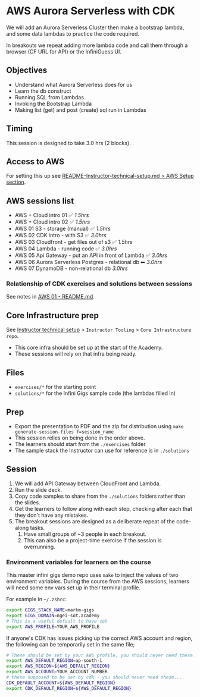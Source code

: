 # AWS Aurora Serverless with CDK

We will add an Aurora Serverless Cluster then make a bootstrap lambda, and some data lambdas to practice the code required.

In breakouts we repeat adding more lambda code and call them through a browser (CF URL for API) or the InfiniGuess UI.

## Objectives

- Understand what Aurora Serverless does for us
- Learn the db construct
- Running SQL from Lambdas
- Invoking the Bootstrap Lambda
- Making list (get) and post (create) sql run in Lambdas

## Timing

This session is designed to take 3.0 hrs (2 blocks).

## Access to AWS

For setting this up see [README-Instructor-technical-setup.md > AWS Setup section](../README-Instructor-technical-setup.md).

## AWS sessions list

- AWS + Cloud intro 01 ✅ _1.5hrs_
- AWS + Cloud intro 02 ✅ _1.5hrs_
- AWS 01 S3 - storage (manual) ✅ _1.5hrs_
- AWS 02 CDK intro - with S3 ✅ _3.0hrs_
- AWS 03 Cloudfront - get files out of s3 ✅ _1.5hrs_
- AWS 04 Lambda - running code ✅ _3.0hrs_
- AWS 05 Api Gateway - put an API in front of Lambda ✅ _3.0hrs_
- AWS 06 Aurora Serverless Postgres - relational db ⬅ _3.0hrs_
- AWS 07 DynamoDB - non-relational db _3.0hrs_

### Relationship of CDK exercises and solutions between sessions

See notes in [AWS 01 - README.md](../aws-iac-01-storage-s3-manual/README.md).

## Core Infrastructure prep

See [Instructor technical setup](./README-Instructor-technical-setup.md) > `Instructor Tooling` > `Core Infrastructure repo`.

- This core infra should be set up at the start of the Academy.
- These sessions will rely on that infra being ready.

## Files

- `exercises/*` for the starting point
- `solutions/*` for the Infini Gigs sample code (the lambdas filled in)

## Prep

- Export the presentation to PDF and the zip for distribution using `make generate-session-files f=session_name`
- This session relies on being done in the order above.
- The learners should start from the `./exercises` folder
- The sample stack the Instructor can use for reference is in `./solutions`

## Session

1. We will add API Gateway between CloudFront and Lambda.
1. Run the slide deck.
1. Copy code samples to share from the `./solutions` folders rather than the slides.
1. Get the learners to follow along with each step, checking after each that they don't have any mistakes.
1. The breakout sessions are designed as a deliberate repeat of the code-along tasks.
    1. Have small groups of ~3 people in each breakout.
    1. This can also be a project-time exercise if the session is overrunning.

### Environment variables for learners on the course

This master infini gigs demo repo uses `make` to inject the values of two environment variables. During the course from the AWS sessions, learners will need some env vars set up in their terminal profile.

For example in `~/.zshrc`:

```sh
export GIGS_STACK_NAME=markm-gigs
export GIGS_DOMAIN=ngei-sot.academy
# This is a useful default to have set
export AWS_PROFILE=YOUR_AWS_PROFILE
```

If anyone's CDK has issues picking up the correct AWS account and region, the following can be temporarily set in the same file;

```sh
# These should be set by your AWS profile, you should never need these...
export AWS_DEFAULT_REGION=ap-south-1
export AWS_REGION=${AWS_DEFAULT_REGION}
export AWS_ACCOUNT=YOUR_ACCOUNT_NUMBER
# these supposed to be set by cdk - you should never need these...
CDK_DEFAULT_ACCOUNT=${AWS_DEFAULT_REGION}
export CDK_DEFAULT_REGION=${AWS_DEFAULT_REGION}
```
